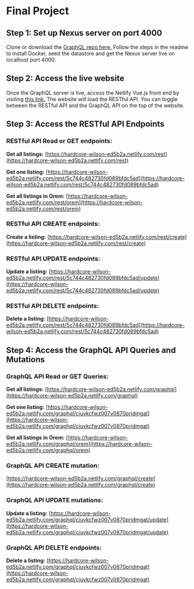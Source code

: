 
# Final Project

## Step 1: Set up Nexus server on port 4000
Clone or download the [GraphQL repo here.](https://github.com/801DevLabs/mls-graphql-api)
Follow the steps in the readme to install Docker, seed the datastore and get the Nexus server live on localhost port 4000.

## Step 2: Access the live website
Once the GraphQL server is live, access the Netlify Vue.js front end by visiting [this link.](https://hardcore-wilson-ed5b2a.netlify.com/rest)
The website will load the RESTful API. You can toggle between the RESTful API and the GraphQL API on the top of the website.

## Step 3: Access the RESTful API Endpoints

### RESTful API Read or GET endpoints:

**Get all listings:** [https://hardcore-wilson-ed5b2a.netlify.com/rest](https://hardcore-wilson-ed5b2a.netlify.com/rest)

**Get one listing:** [https://hardcore-wilson-ed5b2a.netlify.com/rest/5c744c482730fd089bfdc5ad](https://hardcore-wilson-ed5b2a.netlify.com/rest/5c744c482730fd089bfdc5ad)

**Get all listings in Orem:** [https://hardcore-wilson-ed5b2a.netlify.com/rest/orem](https://hardcore-wilson-ed5b2a.netlify.com/rest/orem)

### RESTful API CREATE endpoints:

**Create a listing:** [https://hardcore-wilson-ed5b2a.netlify.com/rest/create](https://hardcore-wilson-ed5b2a.netlify.com/rest/create)

### RESTful API UPDATE endpoints:

**Update a listing:** [https://hardcore-wilson-ed5b2a.netlify.com/rest/5c744c482730fd089bfdc5ad/update](https://hardcore-wilson-ed5b2a.netlify.com/rest/5c744c482730fd089bfdc5ad/update)

### RESTful API DELETE endpoints:

**Delete a listing:** [https://hardcore-wilson-ed5b2a.netlify.com/rest/5c744c482730fd089bfdc5ad](https://hardcore-wilson-ed5b2a.netlify.com/rest/5c744c482730fd089bfdc5ad)

## Step 4: Access the GraphQL API Queries and Mutations

### GraphQL API Read or GET Queries:

**Get all listings:** [https://hardcore-wilson-ed5b2a.netlify.com/graphql](https://hardcore-wilson-ed5b2a.netlify.com/graphql)

**Get one listing:** [https://hardcore-wilson-ed5b2a.netlify.com/graphql/cjuvkcfwz007v0870pridmgat](https://hardcore-wilson-ed5b2a.netlify.com/graphql/cjuvkcfwz007v0870pridmgat)

**Get all listings in Orem:** [https://hardcore-wilson-ed5b2a.netlify.com/graphql/orem](https://hardcore-wilson-ed5b2a.netlify.com/graphql/orem)

### GraphQL API CREATE mutation:

[https://hardcore-wilson-ed5b2a.netlify.com/graphql/create](https://hardcore-wilson-ed5b2a.netlify.com/graphql/create)

### GraphQL API UPDATE mutations:

**Update a listing:** [https://hardcore-wilson-ed5b2a.netlify.com/graphql/cjuvkcfwz007v0870pridmgat/update](https://hardcore-wilson-ed5b2a.netlify.com/graphql/cjuvkcfwz007v0870pridmgat/update)

### GraphQL API DELETE endpoints:

**Delete a listing:** [https://hardcore-wilson-ed5b2a.netlify.com/graphql/cjuvkcfwz007v0870pridmgat](https://hardcore-wilson-ed5b2a.netlify.com/graphql/cjuvkcfwz007v0870pridmgat)